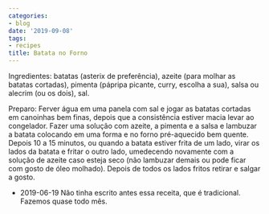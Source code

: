 ```yaml
---
categories:
- blog
date: '2019-09-08'
tags:
- recipes
title: Batata no Forno
---
```


Ingredientes: batatas (asterix de preferência), azeite (para molhar as batatas cortadas), pimenta (pápripa picante, curry, escolha a sua), salsa ou alecrim (ou os dois), sal.

Preparo: Ferver água em uma panela com sal e jogar as batatas cortadas em canoinhas bem finas, depois que a consistência estiver macia levar ao congelador. Fazer uma solução com azeite, a pimenta e a salsa e lambuzar a batata colocando em uma forma e no forno pré-aquecido bem quente. Depois 10 a 15 minutos, ou quando a batata estiver frita de um lado, virar os lados da batata e fritar o outro lado, umedecendo novamente com a solução de azeite caso esteja seco (não lambuzar demais ou pode ficar com gosto de óleo molhado). Depois de todos os lados fritos retirar e salgar a gosto.

 - 2019-06-19 Não tinha escrito antes essa receita, que é tradicional. Fazemos quase todo mês.
